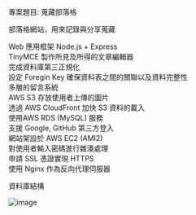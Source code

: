 專案題目: 蒐藏部落格

部落格網站，用來記錄與分享蒐藏

Web 應用框架 Node.js + Express  
TinyMCE 製作所見及所得的文章編輯器   
完成資料庫第三正規化  
設定 Foregin Key 確保資料表之間的關聯以及資料完整性  
多層的留言系統  
AWS S3 存放使用者上傳的圖片  
透過 AWS CloudFront 加快 S3 資料的載入   
使用AWS RDS (MySQL) 服務  
支援 Google, GitHub 第三方登入  
網站架設於 AWS EC2 (AMI2)  
對使用者輸入密碼進行雜湊處理  
申請 SSL 憑證實現 HTTPS  
使用 Nginx 作為反向代理伺服器  
 

資料庫結構

![image](https://user-images.githubusercontent.com/51038430/128811405-8eb67026-d4ee-4adc-8d3b-cdbc2716b254.png)
